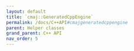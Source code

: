 ```yaml
---
layout: default
title: `cmaj::GeneratedCppEngine`
permalink: /docs/C++API#cmajgeneratedcppengine
parent: Helper classes
grand_parent: C++ API
nav_order: 5
---
```

